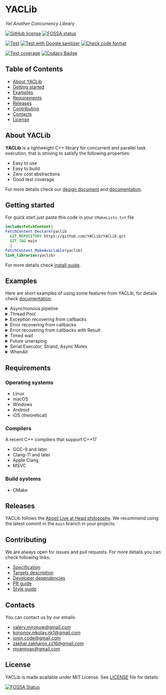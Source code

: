 # YACLib
_Yet Another Concurrency Library_

[![GitHub license](
https://img.shields.io/badge/license-MIT-blue.svg)](
https://raw.githubusercontent.com/YACLib/YACLib/main/LICENSE)
[![FOSSA status](
https://app.fossa.com/api/projects/git%2Bgithub.com%2FYACLib%2FYACLib.svg?type=shield)](
https://app.fossa.com/projects/git%2Bgithub.com%2FYACLib%2FYACLib)

[![Test](
https://github.com/YACLib/YACLib/actions/workflows/test.yml/badge.svg?branch=main)](
https://github.com/YACLib/YACLib/actions/workflows/test.yml)
[![Test with Google sanitizer](
https://github.com/YACLib/YACLib/actions/workflows/google_sanitizer.yml/badge.svg?branch=main)](
https://github.com/YACLib/YACLib/actions/workflows/google_sanitizer.yml)
[![Check code format](
https://github.com/YACLib/YACLib/actions/workflows/code_format.yml/badge.svg?branch=main)](
https://github.com/YACLib/YACLib/actions/workflows/code_format.yml)

[![Test coverage](
https://codecov.io/gh/YACLib/YACLib/branch/main/graph/badge.svg)](
https://codecov.io/gh/YACLib/YACLib)
[![Codacy Badge](
https://app.codacy.com/project/badge/Grade/4113686840a645a8950abdf1197611bd)](
https://www.codacy.com/gh/YACLib/YACLib/dashboard?utm_source=github.com&amp;utm_medium=referral&amp;utm_content=YACLib/YACLib&amp;utm_campaign=Badge_Grade)


## Table of Contents
* [About YACLib](#about)
* [Getting started](#quickstart)
* [Examples](#examples)
* [Requirements](#req)
* [Releases](#releases)
* [Contributing](#contrib)
* [Contacts](#contacts)
* [License](#license)



<a name="about"></a>

## About YACLib
**YACLib** is a lightweight C++ library for concurrent and parallel task execution, that is striving to satisfy the following properties:
* Easy to use
* Easy to build
* Zero cost abstractions
* Good test coverage

For more details check our [design document](doc/design.md) and [documentation](https://yaclib.github.io/YACLib).

<a name="quickstart"></a>

## Getting started
For quick start just paste this code in your `CMakeLists.txt` file
```cmake
include(FetchContent)
FetchContent_Declare(yaclib
  GIT_REPOSITORY https://github.com/YACLib/YACLib.git
  GIT_TAG main
  )
FetchContent_MakeAvailable(yaclib)
link_libraries(yaclib)
```
For more details check [install guide](doc/install.md).

<a name="examples"></a>

## Examples
Here are short examples of using some features from YACLib, for details check [documentation](https://yaclib.github.io/YACLib/examples.html).

<details><summary>Asynchronous pipeline</summary><p>

```C++
auto tp = yaclib::MakeThreadPool(/*threads=*/4);
yaclib::Run(tp, [] { return 42; })
  .Then([](int r) { return r * 2; })
  .Then([](int r) { return r + 1; })
  .Then([](int r) { return std::to_string(r); })
  .Subscribe([](std::string r) {
    std::cout << "Pipeline result: <"  << r << ">" << std::endl;
  });
};
```
</p></details>

<details><summary>Thread Pool</summary><p>

```C++
auto tp = yaclib::MakeThreadPool(/*threads=*/4);
tp->Execute([] {
  // some computations...
});

tp->Execute([] {
  // some computations...
});

tp->Stop();
tp->Wait();
```
</p></details>

<details><summary>Exception recovering from callbacks</summary><p>

```C++
auto tp = yaclib::MakeThreadPool(/*threads=*/4);
auto f = yaclib::Run(tp, [] { 
    return 1; 
  }).Then([](int y) { 
    throw std::runtime_error{""}; 
  }).Then([](int z) {
    return z * 2; // Will  not run
  }).Then([](std::exception_ptr) {
    return 15; 
  }); //  Recover from exception
int x = std::move(f).Get().Value(); // 15
```
</p></details>

<details><summary>Error recovering from callbacks</summary><p>

```C++
auto tp = yaclib::MakeThreadPool(/*threads=*/4);
auto f = yaclib::Run(tp, [] {
    if (random() % 2) {
      return std::make_error_code(1);
    }
    return 42;
  }).Then([](int y) {
    if (random() % 2) {
      return std::make_error_code(2);
    }
    return y + 15;
  }).Then([](int z) {  // Will not run if we have any error
    return z * 2;
  }).Then([](std::error_code ec) {  // Recover from error codes
    std::cout << ec.value() << std::endl;
    return 10; // some default value
  });
int x = std::move(f).Get().Value();
```
</p></details>

<details><summary>Error recovering from callbacks with Result </summary><p>

```C++
auto tp = yaclib::MakeThreadPool(/*threads=*/4);
auto f = yaclib::Run(tp, [] { 
    return 1; 
  }).Then([](int y) {
    if (random() % 2) {
      return std::make_error_code(1);
    }
    return 10;
  }).Then([](int z) {
    if (random() % 2) {
      throw std::runtime_error{""};
    }
    return z * 2;
  }).Then([](yaclib::util::Result<int> res) {
    return 15; 
  }); //  Recover from exception
int x = std::move(f).Get().Value(); // 15
```
</p></details>

<details><summary>Timed wait</summary><p>

```C++
auto tp = yaclib:MakeThreadPool(/*threads=*/4);

yaclib::Future<int> f1 = yaclib::Run(tp, [] { return 42; });
yaclib::Future<double> f2 = yaclib::Run(tp, [] { return 15.0; });

yaclib::WaitFor(10ms, f1, f2);

if (f1.Ready()) {
  Process(std::as_const(f1).Get());
  yaclib::util::Result<int> res1 = std::as_const(f1).Get();
  assert(f1.Valid());  // f1 valid here
}

if (f2.Ready()) {
  Process(std::move(f2).Get());
  assert(!f2.Valid());  // f2 invalid here
}
```
</p></details>

<details><summary>Future unwraping</summary><p>

Sometimes it is necessary to return from one async function the result of the other. It would be possible with the wait on this result. But this would cause to block thread while waiting for the task to complete.

This problem can be solved using future unwrapping: when an async function returns a Future object, instead of setting its result to the Future object, the inner Future will "replace" the outer Future. This means that the outer Future will complete when the inner Future finishes and will acquire the result of the inner Future.

```C++
auto tp_output = yaclib::MakeThreadPool(/*threads=*/1);
auto tp_compute = yaclib::MakeThreadPool(/*threads=CPU cores*/);

auto future = yaclib::Run(tp_output, [] {
  std::cout << "Outer task" <<   std::endl;
  return yaclib::Run(tp_compute, [] { return 42; });
}).Then(/*tp_compute*/ [](int result) {
  result *= 13;
  return yaclib::Run(tp_output, [result] { 
    return std::cout << "Result = " << result << std::endl; 
  });
});
```
</p></details>

<details><summary>Serial Executor, Strand, Async Mutex</summary><p>

```C++
auto tp = MakeThreadPool(4);
// decorated thread pool by serializing tasks:
auto strand = MakeSerial(tp);

size_t counter = 0;

std::vector<std::thread> threads;

for (size_t i = 0; i < 5; ++i) {
  threads.emplace_back([&] {
  for (size_t j = 0; j < 1000; ++j) {
    strand->Execute([&] {
      ++counter; // no data race!
    });
  }
  });
}
```
</p></details>

<details><summary>WhenAll</summary><p>

```C++
auto tp = yaclib::MakeThreadPool(4);
std::vector<yaclib::Future<int>> futs;

// Run sync computations in parallel
for (size_t i = 0; i < 5; ++i) {
  futs.push_back(yaclib::Run(tp, [i]() -> int {
    return random() * i;
  }));
}

// Will be ready when all futures are ready
yaclib::Future<std::vector<int>> all = yaclib::WhenAll(futs.begin(), futs.size());
std::vector<int> unique_ints = std::move(all).Then([](std::vector<int> ints) {
  ints.erase(std::unique(ints.begin(), ints.end()), ints.end());
  return ints;
}).Get().Ok();
```
</p></details>

<a name="req"></a>

## Requirements
### Operating systems

* Linux
* macOS
* Windows
* Android
* iOS (theoretical)

### Compilers
A recent C++ compilers that support C++17
* GCC-9 and later
* Clang-11 and later
* Apple Clang
* MSVC

### Build systems
* CMake

<a name="releases"></a>

## Releases
YACLib follows the
[Abseil Live at Head philosophy](https://abseil.io/about/philosophy#upgrade-support).
We recommend using the latest commit in the `main` branch in your projects.

<a name="contrib"></a>

## Contributing
We are always open for issues and pull requests. For more details you can check following links:
* [Specification](https://yaclib.github.io/YACLib)
* [Targets description](doc/target.md)
* [Developer dependencies](doc/dependency.md)
* [PR guide](doc/pr_guide.md)
* [Style guide](doc/style_guide.md)

<a name="contacts"></a>

## Contacts
You can contact us by our emails:
* valery.mironow@gmail.com
* kononov.nikolay.nk1@gmail.com
* ionin.code@gmail.com
* zakhar.zakharov.zz16@gmail.com
* myannyax@gmail.com

<a name="license"></a>

## License
YACLib is made available under MIT License.
See [LICENSE](LICENSE) file for details

[![FOSSA Status](
https://app.fossa.com/api/projects/git%2Bgithub.com%2FYACLib%2FYACLib.svg?type=large)](
https://app.fossa.com/projects/git%2Bgithub.com%2FYACLib%2FYACLib?ref=badge_large)
